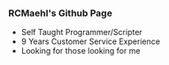 ### RCMaehl's Github Page

* Self Taught Programmer/Scripter 
* 9 Years Customer Service Experience
* Looking for those looking for me
